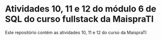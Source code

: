 # Atividades 10, 11 e 12 do módulo 6 de SQL do curso fullstack da MaispraTI

Este repositório contém as atividades 10, 11 e 12 do curso da MaispraTI
